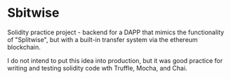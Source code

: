 # Sbitwise
Solidity practice project - backend for a DAPP that mimics the functionality of "Splitwise", but with a built-in transfer system via the ethereum blockchain. 

I do not intend to put this idea into production, but it was good practice for writing and testing solidity code wth Truffle, Mocha, and Chai. 
